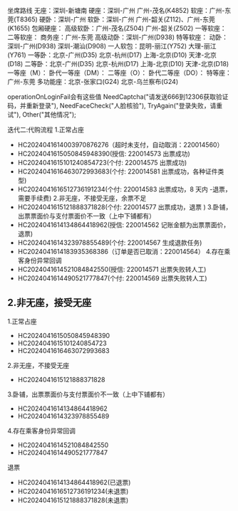 坐席路线
无座：深圳-新塘南
硬座：深圳-广州  广州-茂名(K4852)
软座：广州-东莞(T8365)
硬卧：深圳-广州
软卧：深圳-广州 广州-韶关(Z112)、广州-东莞(K1655)
包厢硬座：
高级软卧：广州-茂名(Z504) 广州-韶关(Z502)
一等软座：
二等软座：
商务座：广州-东莞
高级动卧：深圳-广州(D938)
特等软座：
动卧：深圳-广州(D938) 深圳-潮汕(D908)
一人软包：昆明-丽江(Y752) 大理-丽江(Y761)
一等卧：北京-广州(D35) 北京-杭州(D17) 上海-北京(D10) 天津-北京(D18)
二等卧：北京-广州(D35) 北京-杭州(D17) 上海-北京(D10) 天津-北京(D18)
一等座（M）：
卧代一等座（DM）：
二等座（O）：
卧代二等座（DO）：
特等座：广州-东莞
多功能座：北京-张家口(G24) 北京-乌兰察布(G24) 


operationOnLoginFail会有这些值
    NeedCaptcha("请发送666到12306获取验证码，并重新登录"),
    NeedFaceCheck("人脸核验"),
    TryAgain("登录失败，请重试"),
    Other("其他情况");

迭代二:代购流程
1.正常占座
  - HC2024041614003970876276（超时未支付，自动取消：220014560）
  - HC2024041615050845948390(授信: 220014573 出票成功)
  - HC2024041615101240854723(个付: 220014575 出票成功)
  - HC2024041616463072993683(个付: 220014581 出票成功，各种证件类型)
  - HC2024041616512736191234(个付: 220014583 出票成功，8 天内 -退票，需要手续费)
2.非无座，不接受无座，余票不足
  - HC2024041615121888371828(个付: 220014577 出票成功，退票 )
3.卧铺，出票票面价与支付票面价不一致（上中下铺都有）
  - HC2024041614134864418962(授信: 220014562 记账金额为出票票面价，退票)
  - HC2024041614323978855489(个付: 220014567 生成退款任务)
  - HC2024041614183935368386（订单是否已取消：220014564）
4.存在乘客身份异常回调
  - HC2024041614521084842550(授信: 220014571 出票失败转人工)
  - HC2024041614490521777847(个付: 220014569 出票失败转人工) 

2.非无座，接受无座
  - 


1.正常占座
  - HC2024041615050845948390
  - HC2024041615101240854723
  - HC2024041616463072993683

2.非无座，不接受无座
  - HC2024041615121888371828

3.卧铺，出票票面价与支付票面价不一致（上中下铺都有）
  - HC2024041614134864418962
  - HC2024041614323978855489

4.存在乘客身份异常回调
  - HC2024041614521084842550
  - HC2024041614490521777847


退票
 - HC2024041614134864418962(已退票)
 - HC2024041616512736191234(未退票)
 - HC2024041615121888371828(未退票)